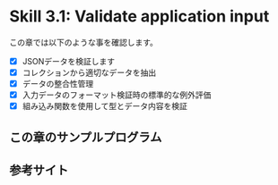 # Skill 3.1: Validate application input

この章では以下のような事を確認します。
- [x] JSONデータを検証します
- [x] コレクションから適切なデータを抽出
- [x] データの整合性管理
- [x] 入力データのフォーマット検証時の標準的な例外評価
- [x] 組み込み関数を使用して型とデータ内容を検証

## この章のサンプルプログラム
  

## 参考サイト
